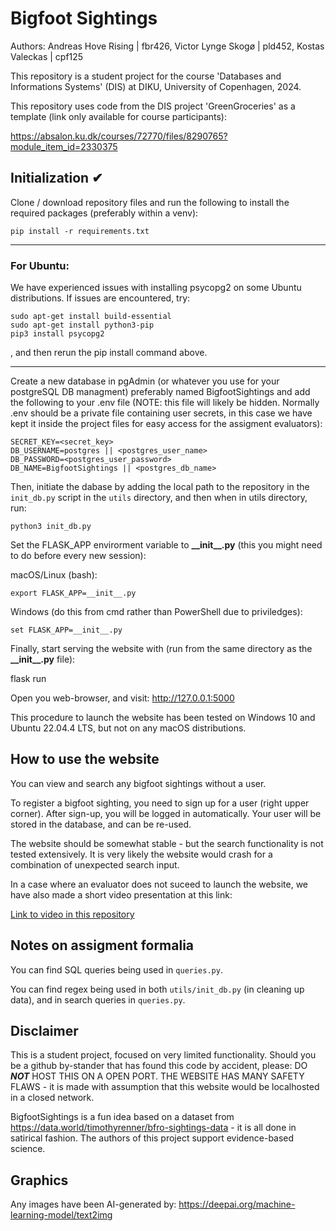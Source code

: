 # Bigfoot Sightings

Authors: Andreas Hove Rising | fbr426, Victor Lynge Skogø | pld452,  Kostas Valeckas | cpf125 

This repository is a student project for the course 'Databases and Informations Systems' (DIS) at
DIKU, University of Copenhagen, 2024.

This repository uses code from the DIS project 'GreenGroceries' 
as a template (link only available for course participants): 

https://absalon.ku.dk/courses/72770/files/8290765?module_item_id=2330375


## Initialization ✔

Clone / download repository files and run the following to install the required packages (preferably within a venv):

    pip install -r requirements.txt
-------------------------------------

### For Ubuntu:

We have experienced issues with installing psycopg2 on some Ubuntu distributions. If issues are encountered, try:

	sudo apt-get install build-essential
	sudo apt-get install python3-pip
	pip3 install psycopg2

, and then rerun the pip install command above.

------------------------------------

Create a new database in pgAdmin (or whatever you use for your postgreSQL DB managment) preferably named BigfootSightings and add the following to your .env file 
(NOTE: this file will likely be hidden. Normally .env should be a private file containing user secrets, in this
case we have kept it inside the project files for easy
access for the assigment evaluators):

    SECRET_KEY=<secret_key>
    DB_USERNAME=postgres || <postgres_user_name>
    DB_PASSWORD=<postgres_user_password>
    DB_NAME=BigfootSightings || <postgres_db_name>
    
 Then, initiate the dabase by adding the local path to the repository in the `init_db.py` script in the `utils` directory, and then when in utils directory, run:
 
    python3 init_db.py

Set the FLASK\_APP envirorment variable to __\_\_init\_\_.py__ (this you might need to do before every new session): 

macOS/Linux (bash):

	export FLASK_APP=__init__.py

Windows (do this from cmd rather than PowerShell due to priviledges):

	set FLASK_APP=__init__.py
 	
Finally, start serving the website with (run from the same directory as the __\_\_init\_\_.py__ file):

  flask run

Open you web-browser, and visit:
  http://127.0.0.1:5000

This procedure to launch the website has been tested on Windows 10 and Ubuntu 22.04.4 LTS, but not on any macOS distributions.


## How to use the website

You can view and search any bigfoot sightings without a user. 

To register a bigfoot sighting, you need to sign up for a user (right upper corner).
After sign-up, you will be logged in automatically. Your user will be stored
in the database, and can be re-used.

The website should be somewhat stable - but the search functionality is not
tested extensively. It is very likely the website would crash for a combination
of unexpected search input.

In a case where an evaluator does not suceed to launch the website, we have also made a short video presentation at this link:

[Link to video in this repository](https://github.com/KostasValeckas/BigfootSightings/blob/main/bigfoot_demo.mp4)

## Notes on assigment formalia

You can find SQL queries being used in `queries.py`.

You can find regex being used in both `utils/init_db.py` (in cleaning up data), and in search queries in `queries.py`.


## Disclaimer

This is a student project, focused on very limited functionality.
Should you be a github by-stander that has found this code by accident, please: 
DO ***NOT*** HOST THIS ON A OPEN PORT. THE WEBSITE HAS MANY SAFETY FLAWS - 
it is made with assumption that this website would be localhosted in a closed network. 

BigfootSightings is a fun idea based on a dataset from https://data.world/timothyrenner/bfro-sightings-data - it is all done in satirical fashion. The authors of this project
support evidence-based science.


## Graphics

Any images have been AI-generated by: https://deepai.org/machine-learning-model/text2img


